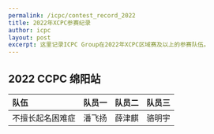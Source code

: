```yaml
---
permalink: /icpc/contest_record_2022
title: 2022年XCPC参赛纪录
author: icpc
layout: post
excerpt: 这里记录ICPC Group在2022年XCPC区域赛及以上的参赛队伍。
---
```


## 2022 CCPC 绵阳站

| 队伍       | 队员一 | 队员二 | 队员三 |
|:---------|----:|----:|----:|
| 不擅长起名困难症 | 潘飞扬 | 薛津麒 | 骆明宇 |
